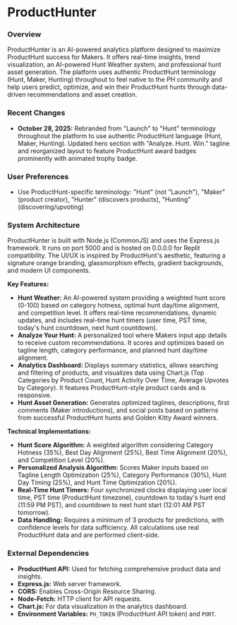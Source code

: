 # ProductHunter

### Overview
ProductHunter is an AI-powered analytics platform designed to maximize ProductHunt success for Makers. It offers real-time insights, trend visualization, an AI-powered Hunt Weather system, and professional hunt asset generation. The platform uses authentic ProductHunt terminology (Hunt, Maker, Hunting) throughout to feel native to the PH community and help users predict, optimize, and win their ProductHunt hunts through data-driven recommendations and asset creation.

### Recent Changes
*   **October 28, 2025:** Rebranded from "Launch" to "Hunt" terminology throughout the platform to use authentic ProductHunt language (Hunt, Maker, Hunting). Updated hero section with "Analyze. Hunt. Win." tagline and reorganized layout to feature ProductHunt award badges prominently with animated trophy badge.

### User Preferences
*   Use ProductHunt-specific terminology: "Hunt" (not "Launch"), "Maker" (product creator), "Hunter" (discovers products), "Hunting" (discovering/upvoting)

### System Architecture
ProductHunter is built with Node.js (CommonJS) and uses the Express.js framework. It runs on port 5000 and is hosted on 0.0.0.0 for Replit compatibility. The UI/UX is inspired by ProductHunt's aesthetic, featuring a signature orange branding, glassmorphism effects, gradient backgrounds, and modern UI components.

**Key Features:**
*   **Hunt Weather:** An AI-powered system providing a weighted hunt score (0-100) based on category hotness, optimal hunt day/time alignment, and competition level. It offers real-time recommendations, dynamic updates, and includes real-time hunt timers (user time, PST time, today's hunt countdown, next hunt countdown).
*   **Analyze Your Hunt:** A personalized tool where Makers input app details to receive custom recommendations. It scores and optimizes based on tagline length, category performance, and planned hunt day/time alignment.
*   **Analytics Dashboard:** Displays summary statistics, allows searching and filtering of products, and visualizes data using Chart.js (Top Categories by Product Count, Hunt Activity Over Time, Average Upvotes by Category). It features ProductHunt-style product cards and is responsive.
*   **Hunt Asset Generation:** Generates optimized taglines, descriptions, first comments (Maker introductions), and social posts based on patterns from successful ProductHunt hunts and Golden Kitty Award winners.

**Technical Implementations:**
*   **Hunt Score Algorithm:** A weighted algorithm considering Category Hotness (35%), Best Day Alignment (25%), Best Time Alignment (20%), and Competition Level (20%).
*   **Personalized Analysis Algorithm:** Scores Maker inputs based on Tagline Length Optimization (25%), Category Performance (30%), Hunt Day Timing (25%), and Hunt Time Optimization (20%).
*   **Real-Time Hunt Timers:** Four synchronized clocks displaying user local time, PST time (ProductHunt timezone), countdown to today's hunt end (11:59 PM PST), and countdown to next hunt start (12:01 AM PST tomorrow).
*   **Data Handling:** Requires a minimum of 3 products for predictions, with confidence levels for data sufficiency. All calculations use real ProductHunt data and are performed client-side.

### External Dependencies
*   **ProductHunt API:** Used for fetching comprehensive product data and insights.
*   **Express.js:** Web server framework.
*   **CORS:** Enables Cross-Origin Resource Sharing.
*   **Node-Fetch:** HTTP client for API requests.
*   **Chart.js:** For data visualization in the analytics dashboard.
*   **Environment Variables:** `PH_TOKEN` (ProductHunt API token) and `PORT`.